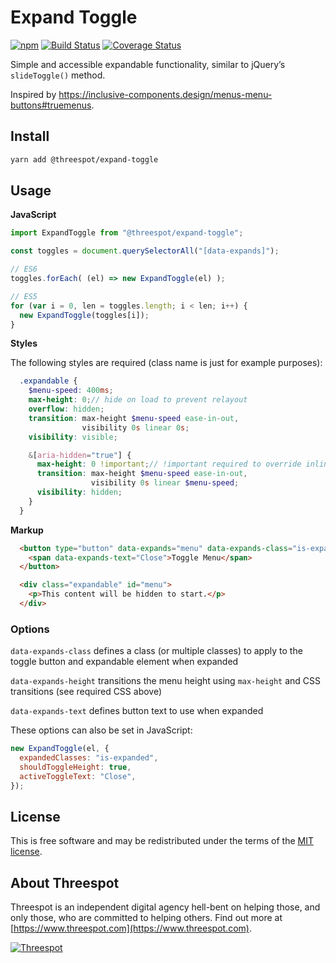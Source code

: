 # Expand Toggle

[![npm](https://badge.fury.io/js/%40threespot%2Fexpand-toggle.svg)](https://www.npmjs.com/package/@threespot/expand-toggle)
[![Build Status](https://travis-ci.org/Threespot/expand-toggle.svg?branch=master)](https://travis-ci.org/Threespot/expand-toggle)
[![Coverage Status](https://coveralls.io/repos/github/Threespot/expand-toggle/badge.svg)](https://coveralls.io/github/Threespot/expand-toggle)

Simple and accessible expandable functionality, similar to jQuery’s `slideToggle()` method.

Inspired by https://inclusive-components.design/menus-menu-buttons#truemenus.

## Install

```bash
yarn add @threespot/expand-toggle
```

## Usage

**JavaScript**

```js
import ExpandToggle from "@threespot/expand-toggle";

const toggles = document.querySelectorAll("[data-expands]");

// ES6
toggles.forEach( (el) => new ExpandToggle(el) );

// ES5
for (var i = 0, len = toggles.length; i < len; i++) {
  new ExpandToggle(toggles[i]);
}
```

**Styles**

The following styles are required (class name is just for example purposes):

```scss
  .expandable {
    $menu-speed: 400ms;
    max-height: 0;// hide on load to prevent relayout
    overflow: hidden;
    transition: max-height $menu-speed ease-in-out,
                visibility 0s linear 0s;
    visibility: visible;

    &[aria-hidden="true"] {
      max-height: 0 !important;// !important required to override inline styles added by JS
      transition: max-height $menu-speed ease-in-out,
                  visibility 0s linear $menu-speed;
      visibility: hidden;
    }
  }
```

**Markup**

```html
  <button type="button" data-expands="menu" data-expands-class="is-expanded" data-expands-height>
    <span data-expands-text="Close">Toggle Menu</span>
  </button>

  <div class="expandable" id="menu">
    <p>This content will be hidden to start.</p>
  </div>
```

### Options

`data-expands-class` defines a class (or multiple classes) to apply to the toggle button and expandable element when expanded

`data-expands-height` transitions the menu height using `max-height` and CSS transitions (see required CSS above)

`data-expands-text` defines button text to use when expanded

These options can also be set in JavaScript:

```js
new ExpandToggle(el, {
  expandedClasses: "is-expanded",
  shouldToggleHeight: true,
  activeToggleText: "Close",
});
```

## License

This is free software and may be redistributed under the terms of the [MIT license](https://github.com/Threespot/expand-toggle/blob/master/LICENSE.md).

## About Threespot

Threespot is an independent digital agency hell-bent on helping those, and only those, who are committed to helping others. Find out more at [https://www.threespot.com](https://www.threespot.com).

[![Threespot](https://avatars3.githubusercontent.com/u/370822?v=3&s=100)](https://www.threespot.com)
